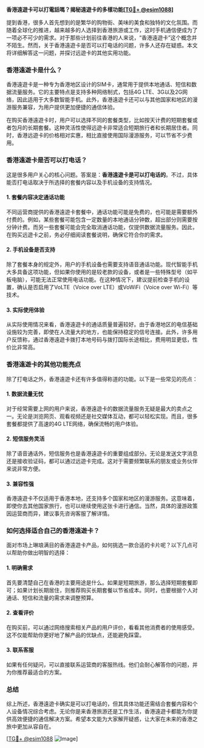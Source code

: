 **香港遠遊卡可以打電話嗎？揭秘遠遊卡的多樣功能[[TG💪+ @esim1088](https://t.me/s/esim1088)]**

提到香港，很多人首先想到的是繁华的购物街、美味的美食和独特的文化氛围。而随着全球化的推进，越来越多的人选择到香港旅游或工作，这时手机通信便成为了一项必不可少的需求。对于那些计划前往香港的人来说，“香港遠遊卡”这个概念并不陌生。然而，关于香港遠遊卡是否可以打电话的问题，许多人还存在疑惑。本文将详细解答这一问题，并探讨远遊卡的其他实用功能。

### 香港遠遊卡是什么？

香港遠遊卡是一种专为香港地区设计的SIM卡，通常用于提供本地通话、短信和数据流量服务。它的主要特点是支持多种网络制式，包括4G LTE、3G以及2G网络，因此适用于大多数智能手机。此外，香港遠遊卡还可以与其他国家和地区的漫游服务兼容，为用户提供更加便捷的通信体验。

在购买香港遠遊卡时，用户可以选择不同的套餐类型，比如按天计费的短期套餐或者包月的长期套餐。这种灵活性使得远遊卡非常适合短期旅行者和长期居住者。同时，香港远遊卡的价格相对实惠，相比直接使用国际漫游服务，可以节省不少费用。

### 香港遠遊卡是否可以打电话？

这是很多用户关心的核心问题。答案是：**香港遠遊卡是可以打电话的**。不过，具体能否打电话取决于所选择的套餐内容以及手机设备的支持情况。

#### 1. 套餐内容决定通话功能

不同运营商提供的香港遠遊卡套餐中，通话功能可能是免费的，也可能是需要额外付费的。例如，某些套餐可能包含一定数量的本地通话分钟数，超出部分则需要按分钟计费。而另一些套餐可能会完全取消通话功能，仅提供数据流量服务。因此，在购买远遊卡之前，务必仔细阅读套餐说明，确保它符合你的需求。

#### 2. 手机设备是否支持

除了套餐本身的规定外，用户的手机设备也需要支持语音通话功能。现代智能手机大多具备这项功能，但如果你使用的是较老款的设备，或者是一些特殊型号（如平板电脑），可能无法正常使用电话功能。在这种情况下，建议提前检查手机的设置，确认是否启用了VoLTE（Voice over LTE）或VoWiFi（Voice over Wi-Fi）等技术。

#### 3. 实际使用体验

从实际使用情况来看，香港遠遊卡的通话质量普遍较好。由于香港地区的电信基础设施较为完善，即使在人流量大的地方，也能保持稳定的信号连接。此外，许多用户反馈称，通过香港遠遊卡拨打本地号码与拨打国际长途相比，费用明显更低，性价比非常高。

### 香港遠遊卡的其他功能亮点

除了打电话之外，香港遠遊卡还有许多值得称道的功能。以下是一些常见的亮点：

#### 1. 数据流量无忧

对于经常需要上网的用户来说，香港遠遊卡的数据流量服务无疑是最大的卖点之一。无论是浏览网页、观看视频还是社交媒体互动，都可以轻松实现。而且，很多套餐都提供了高速的4G LTE网络，确保流畅的用户体验。

#### 2. 短信服务灵活

除了语音通话外，短信服务也是香港遠遊卡的重要组成部分。无论是发送文字消息还是接收验证码，都可以通过远遊卡完成。这对于需要频繁联系的朋友或业务伙伴来说非常方便。

#### 3. 兼容性强

香港遠遊卡不仅适用于香港本地，还支持多个国家和地区的漫游服务。这意味着，即使你去其他国家旅行，也可以继续使用这张卡进行通信。当然，具体的漫游政策因运营商而异，建议事先咨询客服了解详情。

### 如何选择适合自己的香港遠遊卡？

面对市场上琳琅满目的香港遠遊卡产品，如何挑选一款合适的卡片呢？以下几点可以帮助你做出明智的选择：

#### 1. 明确需求

首先要清楚自己在香港的主要用途是什么。如果是短期旅游，那么选择短期套餐即可；如果计划长期居住，则推荐购买长期套餐以节省成本。同时，也要根据个人对通话、短信和流量的需求来调整预算。

#### 2. 查看评价

在购买前，可以通过网络搜索相关产品的用户评价，看看其他消费者的使用感受。这不仅能帮助你更好地了解产品的优缺点，还能避免踩雷。

#### 3. 联系客服

如果有任何疑问，可以直接联系运营商的客服热线。他们会耐心解答你的问题，并为你推荐最适合的方案。

### 总结

综上所述，香港遠遊卡确实是可以打电话的，但其具体功能还需结合套餐内容和个人设备情况综合考虑。无论你是来香港旅游还是工作生活，香港遠遊卡都能为你提供高效便捷的通信解决方案。希望本文能为大家解开疑惑，让大家在未来的香港之旅中更加从容自在。

[[TG💪+ @esim1088](https://t.me/s/esim1088) ![Image](https://i.postimg.cc/4NQfJmqS/Snipaste-2025-05-13-00-14-12.png)]